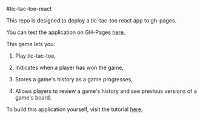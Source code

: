 #tic-tac-toe-react

This repo is designed to deploy a tic-tac-toe react app to gh-pages.

You can test the application on GH-Pages <a href=https://claudebaxter.github.io/tic-tac-toe title="Tic Tac Toe"> here.</a>

This game lets you:

1) Play tic-tac-toe,

2) Indicates when a player has won the game,

3) Stores a game's history as a game progresses,

4) Allows players to review a game's history and see previous versions of a game's board.

To build this application yourself, visit the tutorial <a href=https://reactjs.org/tutorial/tutorial.html title="Tutorial"> here.</a>
